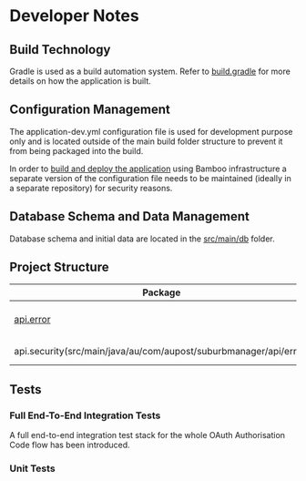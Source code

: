 # Developer Notes

## Build Technology
Gradle is used as a build automation system. Refer to [build.gradle](build.gradle) for more details on how the application is built.  

## Configuration Management
The application-dev.yml configuration file is used for development purpose only and is located outside of the main build folder structure to prevent it from being packaged into the build. 

In order to [build and deploy the application](CI_CD.md) using Bamboo infrastructure a separate version of the configuration file needs to be maintained (ideally in a separate repository) for security reasons.  

## Database Schema and Data Management
Database schema and initial data are located in the [src/main/db](src/main/db) folder.   

## Project Structure

| Package | Description |
| ------ | ------ |
| [api.error](src/main/java/au/com/aupost/suburbmanager/api/error) | Global error & Exception handling |
| api.security(src/main/java/au/com/aupost/suburbmanager/api/error) | Security machinery |


## Tests

### Full End-To-End Integration Tests

A full end-to-end integration test stack for the whole OAuth Authorisation Code flow has been introduced. 
 

### Unit Tests


